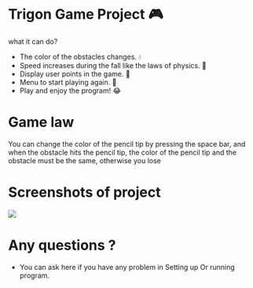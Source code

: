 # Trigon Game Project 🎮



what it can do?
- The color of the obstacles changes. 💧
- Speed increases during the fall like the laws of physics. 🚀
- Display user points in the game. 💯
- Menu to start playing again. 🔔
- Play and enjoy the program! 😂



# Game law
You can change the color of the pencil tip by pressing the space bar, and when the obstacle hits the pencil tip,
the color of the pencil tip and the obstacle must be the same, otherwise you lose




  # Screenshots of project
  ![](http://8upload.ir/uploads/f18698785.gif)
  
  

  # Any questions ?
  - You can ask here if you have any problem in Setting up Or running program.
